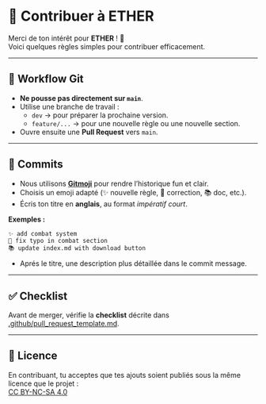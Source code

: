 # 🤝 Contribuer à ETHER

Merci de ton intérêt pour **ETHER** ! 🎲  
Voici quelques règles simples pour contribuer efficacement.

---

## 🔀 Workflow Git

- **Ne pousse pas directement sur `main`**.
- Utilise une branche de travail :
  - `dev` → pour préparer la prochaine version.
  - `feature/...` → pour une nouvelle règle ou une nouvelle section.
- Ouvre ensuite une **Pull Request** vers `main`.

---

## 📝 Commits

- Nous utilisons **[Gitmoji](https://gitmoji.dev/)** pour rendre l’historique fun et clair.  
- Choisis un emoji adapté (✨ nouvelle règle, 🐛 correction, 📚 doc, etc.).  
- Écris ton titre en **anglais**, au format *impératif court*.  

**Exemples :**
```bash
✨ add combat system
🐛 fix typo in combat section
📚 update index.md with download button
```

- Aprés le titre, une description plus détaillée dans le commit message.

---

## ✅ Checklist

Avant de merger, vérifie la **checklist** décrite dans  
[.github/pull_request_template.md](.github/pull_request_template.md).

---

## 📜 Licence

En contribuant, tu acceptes que tes ajouts soient publiés sous la même licence que le projet :  
[CC BY-NC-SA 4.0](LICENSE.md)